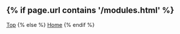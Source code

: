 {% if page.url contains '/modules.html' %}
---
[Top](#top)
{% else %}
[Home](../modules.html)
{% endif %}
